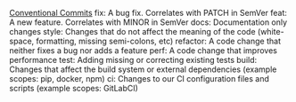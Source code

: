 [Conventional Commits](https://www.conventionalcommits.org/ko/v1.0.0/)
fix: A bug fix. Correlates with PATCH in SemVer
feat: A new feature. Correlates with MINOR in SemVer
docs: Documentation only changes
style: Changes that do not affect the meaning of the code (white-space, formatting, missing semi-colons, etc)
refactor: A code change that neither fixes a bug nor adds a feature
perf: A code change that improves performance
test: Adding missing or correcting existing tests
build: Changes that affect the build system or external dependencies (example scopes: pip, docker, npm)
ci: Changes to our CI configuration files and scripts (example scopes: GitLabCI)
